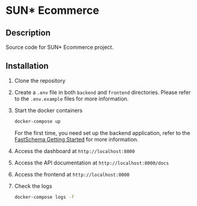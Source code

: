 # SUN* Ecommerce

## Description

Source code for SUN* Ecommerce project.

## Installation

1. Clone the repository

2. Create a `.env` file in both `backend` and `frontend` directories. Please refer to the `.env.example` files for more information.

3. Start the docker containers

    ```bash
    docker-compose up
    ```

    For the first time, you need set up the backend application, refer to the [FastSchema Getting Started](https://fastschema.com/docs/getting-started.html) for more information.

4. Access the dashboard at `http://localhost:8000`

5. Access the API documentation at `http://localhost:8000/docs`

6. Access the frontend at `http://localhost:8000`

7. Check the logs

    ```bash
    docker-compose logs -f
    ```
